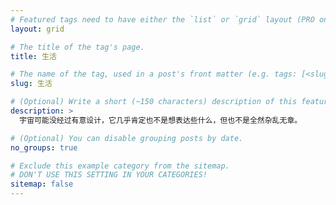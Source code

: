 ```yaml
---
# Featured tags need to have either the `list` or `grid` layout (PRO only).
layout: grid

# The title of the tag's page.
title: 生活

# The name of the tag, used in a post's front matter (e.g. tags: [<slug>]).
slug: 生活

# (Optional) Write a short (~150 characters) description of this featured tag.
description: >
  宇宙可能没经过有意设计，它几乎肯定也不是想表达些什么，但也不是全然杂乱无章。

# (Optional) You can disable grouping posts by date.
no_groups: true

# Exclude this example category from the sitemap.
# DON'T USE THIS SETTING IN YOUR CATEGORIES!
sitemap: false
---
```

